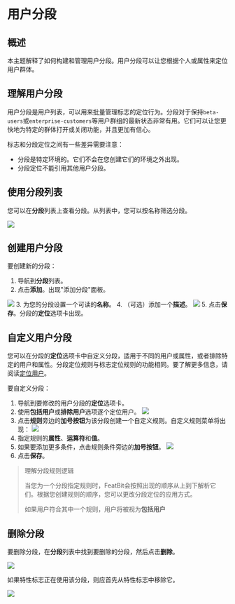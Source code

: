 # 用户分段

## 概述

本主题解释了如何构建和管理用户分段。用户分段可以让您根据个人或属性来定位用户群体。

## 理解用户分段

用户分段是用户列表，可以用来批量管理标志的定位行为。分段对于保持`beta-users`或`enterprise-customers`等用户群组的最新状态非常有用。它们可以让您更快地为特定的群体打开或关闭功能，并且更加有信心。

标志和分段定位之间有一些差异需要注意：

* 分段是特定环境的。它们不会在您创建它们的环境之外出现。
* 分段定位不能引用其他用户分段。

## 使用分段列表

您可以在**分段**列表上查看分段。从列表中，您可以按名称筛选分段。

![](../../feature-flags/assets/users-and-user-segments/user-segments/001.webp)

## 创建用户分段

要创建新的分段：

1. 导航到**分段**列表。
2. 点击**添加**。出现"添加分段"面板。

![](../../feature-flags/assets/users-and-user-segments/user-segments/002.webp)
3. 为您的分段设置一个可读的**名称**。
4. （可选）添加一个**描述**。
![](../../feature-flags/assets/users-and-user-segments/user-segments/003.webp)
5. 点击**保存**。分段的**定位**选项卡出现。

## 自定义用户分段

您可以在分段的**定位**选项卡中自定义分段，适用于不同的用户或属性，或者排除特定的用户和属性。分段定位规则与标志定位规则的功能相同。要了解更多信息，请阅读[定位用户](../targeting-users-with-flags/targeting-rules.md)。

要自定义分段：

1. 导航到要修改的用户分段的**定位**选项卡。
2. 使用**包括用户**或**排除用户**选项逐个定位用户。
![](../../feature-flags/assets/users-and-user-segments/user-segments/004.webp)
3. 点击**规则**旁边的**加号按钮**为该分段创建一个自定义规则。自定义规则菜单将出现：
![](../../feature-flags/assets/users-and-user-segments/user-segments/005.webp)
4. 指定规则的**属性**、**运算符**和**值**。
5. 如果要添加更多条件，点击规则条件旁边的**加号按钮**。
![](../../feature-flags/assets/users-and-user-segments/user-segments/006.webp)
6. 点击**保存**。

> 理解分段规则逻辑
>
> 当您为一个分段指定规则时，FeatBit会按照出现的顺序从上到下解析它们。根据您创建规则的顺序，您可以更改分段定位的应用方式。
>
> 如果用户符合其中一个规则，用户将被视为**包括用户**

## 删除分段

要删除分段，在**分段**列表中找到要删除的分段，然后点击**删除**。

![](../../feature-flags/assets/users-and-user-segments/user-segments/007.webp)

如果特性标志正在使用该分段，则应首先从特性标志中移除它。

![](../../feature-flags/assets/users-and-user-segments/user-segments/008.webp)